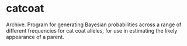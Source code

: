 # catcoat
Archive. Program for generating Bayesian probabilities across a range of different frequencies for cat coat alleles, for use in estimating the likely appearance of a parent.
